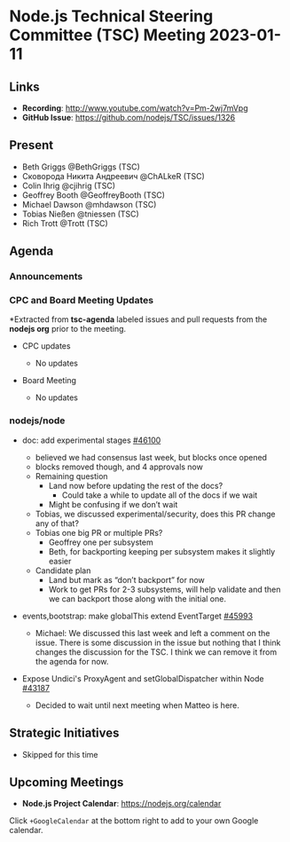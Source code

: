# Node.js Technical Steering Committee (TSC) Meeting 2023-01-11

## Links

* **Recording**:  <http://www.youtube.com/watch?v=Pm-2wj7mVpg>
* **GitHub Issue**: <https://github.com/nodejs/TSC/issues/1326>

## Present

* Beth Griggs @BethGriggs (TSC)
* Сковорода Никита Андреевич @ChALkeR (TSC)
* Colin Ihrig @cjihrig (TSC)
* Geoffrey Booth @GeoffreyBooth (TSC)
* Michael Dawson @mhdawson (TSC)
* Tobias Nießen @tniessen (TSC)
* Rich Trott @Trott (TSC)

## Agenda

### Announcements

### CPC and Board Meeting Updates

*Extracted from **tsc-agenda** labeled issues and pull requests from the **nodejs org** prior to the meeting.

* CPC updates
  * No updates

* Board Meeting
  * No updates

### nodejs/node

* doc: add experimental stages [#46100](https://github.com/nodejs/node/pull/46100)
  * believed we had consensus last week, but blocks once opened
  * blocks removed though, and 4 approvals now
  * Remaining question
    * Land now before updating the rest of the docs?
      * Could take a while to update all of the docs if we wait
    * Might be confusing if we don’t wait
  * Tobias, we discussed experimental/security, does this PR change any of that?
  * Tobias one big PR or multiple PRs?
    * Geoffrey one per subsystem
    * Beth, for backporting keeping per subsystem makes it slightly easier
  * Candidate plan
    * Land but mark as “don’t backport” for now
    * Work to get PRs for 2-3 subsystems, will help validate and then we can backport those
      along with the initial one.

* events,bootstrap: make globalThis extend EventTarget [#45993](https://github.com/nodejs/node/pull/45993)
  * Michael: We discussed this last week and left a comment on the issue. There is some
    discussion in the issue but nothing that I think changes the discussion for the TSC. I think
    we can remove it from the agenda for now.

* Expose Undici's ProxyAgent and setGlobalDispatcher within Node [#43187](https://github.com/nodejs/node/issues/43187)
  * Decided to wait until next meeting when Matteo is here.
  
## Strategic Initiatives

* Skipped for this time

## Upcoming Meetings

* **Node.js Project Calendar**: <https://nodejs.org/calendar>

Click `+GoogleCalendar` at the bottom right to add to your own Google calendar.
